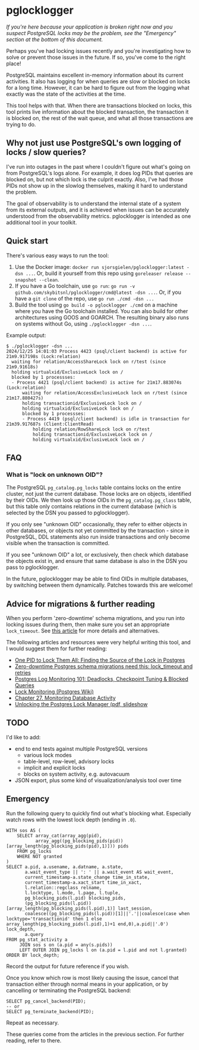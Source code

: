 # pglocklogger

*If you're here because your application is broken right now and you suspect
PostgreSQL locks may be the problem, see the "Emergency" section at the bottom
of this document.*

Perhaps you've had locking issues recently and you're investigating how to solve
or prevent those issues in the future. If so, you've come to the right place!

PostgreSQL maintains excellent in-memory information about its current
activities. It also has logging for when queries are slow or blocked on locks
for a long time. However, it can be hard to figure out from the logging what
exactly was the state of the activities at the time.

This tool helps with that. When there are transactions blocked on locks, this
tool prints live information about the blocked transaction, the transaction
it is blocked on, the rest of the wait queue, and what all those transactions
are trying to do.

## Why not just use PostgreSQL's own logging of locks / slow queries?

I've run into outages in the past where I couldn't figure out what's going on
from PostgreSQL's logs alone. For example, it does log PIDs that queries are
blocked on, but not which lock is the culprit exactly. Also, I've had those
PIDs not show up in the slowlog themselves, making it hard to understand the
problem.

The goal of observability is to understand the internal state of a system from
its external outputs, and it is achieved when issues can be accurately
understood from the observability metrics. pglocklogger is intended as one
additional tool in your toolkit.

## Quick start

There's various easy ways to run the tool:

1. Use the Docker image: `docker run sjorsgielen/pglocklogger:latest -dsn ...`.
   Or, build it yourself from this repo using
   `goreleaser release --snapshot --clean`.
2. If you have a Go toolchain, use `go run`:
   `go run -v github.com/skybitsnl/pglocklogger/cmd@latest -dsn ...`. Or, if you
   have a `git clone` of the repo, use `go run ./cmd -dsn ...`
3. Build the tool using `go build -o pglocklogger ./cmd` on a machine where you
   have the Go toolchain installed. You can also build for other architectures
   using GOOS and GOARCH.  The resulting binary also runs on systems without Go,
   using `./pglocklogger -dsn ...`.

Example output:

```
$ ./pglocklogger -dsn ...
2024/12/25 14:01:03 Process 4423 (psql/client backend) is active for 21m9.917198s (Lock:relation)
  waiting for relation/AccessShareLock lock on r/test (since 21m9.91618s)
  holding virtualxid/ExclusiveLock lock on /
  blocked by 1 processses:
  - Process 4421 (psql/client backend) is active for 21m17.883074s (Lock:relation)
      waiting for relation/AccessExclusiveLock lock on r/test (since 21m17.880427s)
      holding transactionid/ExclusiveLock lock on /
      holding virtualxid/ExclusiveLock lock on /
      blocked by 1 processses:
      - Process 4419 (psql/client backend) is idle in transaction for 21m39.917687s (Client:ClientRead)
          holding relation/RowShareLock lock on r/test
          holding transactionid/ExclusiveLock lock on /
          holding virtualxid/ExclusiveLock lock on /
```

## FAQ

### What is "lock on unknown OID"?

The PostgreSQL `pg_catalog.pg_locks` table contains locks on the entire cluster,
not just the current database. Those locks are on objects, identified by their
OIDs. We then look up those OIDs in the `pg_catalog.pg_class` table, but this
table only contains relations in the current database (which is selected by the
DSN you passed to pglocklogger).

If you only see "unknown OID" occasionally, they refer to either objects in
other databases, or objects not yet committed by the transaction - since in
PostgreSQL, DDL statements also run inside transactions and only become visible
when the transaction is committed.

If you see "unknown OID" a lot, or exclusively, then check which database the
objects exist in, and ensure that same database is also in the DSN you pass to
pglocklogger.

In the future, pglocklogger may be able to find OIDs in multiple databases, by
switching between them dynamically. Patches towards this are welcome!

## Advice for migrations & further reading

When you perform 'zero-downtime' schema migrations, and you run into locking
issues during them, then make sure you set an appropriate `lock_timeout`. See
[this article](https://postgres.ai/blog/20210923-zero-downtime-postgres-schema-migrations-lock-timeout-and-retries)
for more details and alternatives.

The following articles and resources were very helpful writing this tool,
and I would suggest them for further reading:

- [One PID to Lock Them All: Finding the Source of the Lock in Postgres](https://www.crunchydata.com/blog/one-pid-to-lock-them-all-finding-the-source-of-the-lock-in-postgres)
- [Zero-downtime Postgres schema migrations need this: lock_timeout and retries](https://postgres.ai/blog/20210923-zero-downtime-postgres-schema-migrations-lock-timeout-and-retries)
- [Postgres Log Monitoring 101: Deadlocks, Checkpoint Tuning & Blocked Queries](https://pganalyze.com/blog/postgresql-log-monitoring-101-deadlocks-checkpoints-blocked-queries)
- [Lock Monitoring (Postgres Wiki)](https://wiki.postgresql.org/wiki/Lock_Monitoring)
- [Chapter 27. Monitoring Database Activity](https://www.postgresql.org/docs/current/monitoring.html)
- [Unlocking the Postgres Lock Manager (pdf, slideshow](https://momjian.us/main/writings/pgsql/locking.pdf)

## TODO

I'd like to add:
- end to end tests against multiple PostgreSQL versions
  - various lock modes
  - table-level, row-level, advisory locks
  - implicit and explicit locks
  - blocks on system activity, e.g. autovacuum
- JSON export, plus some kind of visualization/analysis tool over time

## Emergency

Run the following query to quickly find out what's blocking what. Especially watch rows with
the lowest lock depth (ending in `.0`).

```
WITH sos AS (
	SELECT array_cat(array_agg(pid),
           array_agg((pg_blocking_pids(pid))[array_length(pg_blocking_pids(pid),1)])) pids
	FROM pg_locks
	WHERE NOT granted
)
SELECT a.pid, a.usename, a.datname, a.state,
	   a.wait_event_type || ': ' || a.wait_event AS wait_event,
       current_timestamp-a.state_change time_in_state,
       current_timestamp-a.xact_start time_in_xact,
       l.relation::regclass relname,
       l.locktype, l.mode, l.page, l.tuple,
       pg_blocking_pids(l.pid) blocking_pids,
       (pg_blocking_pids(l.pid))[array_length(pg_blocking_pids(l.pid),1)] last_session,
       coalesce((pg_blocking_pids(l.pid))[1]||'.'||coalesce(case when locktype='transactionid' then 1 else array_length(pg_blocking_pids(l.pid),1)+1 end,0),a.pid||'.0') lock_depth,
       a.query
FROM pg_stat_activity a
     JOIN sos s on (a.pid = any(s.pids))
     LEFT OUTER JOIN pg_locks l on (a.pid = l.pid and not l.granted)
ORDER BY lock_depth;
```

Record the output for future reference if you wish.

Once you know which row is most likely causing the issue, cancel that transaction either
through normal means in your application, or by cancelling or terminating the PostgreSQL
backend:

```
SELECT pg_cancel_backend(PID);
-- or
SELECT pg_terminate_backend(PID);
```

Repeat as necessary.

These queries come from the articles in the previous section. For further
reading, refer to there.
